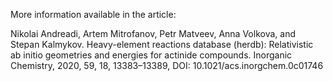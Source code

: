 More information available in the article:

Nikolai Andreadi, Artem Mitrofanov, Petr Matveev, Anna Volkova, and Stepan Kalmykov. Heavy-element reactions database (herdb): Relativistic ab initio geometries and energies for actinide compounds. Inorganic Chemistry, 2020, 59, 18, 13383–13389, DOI: 10.1021/acs.inorgchem.0c01746
